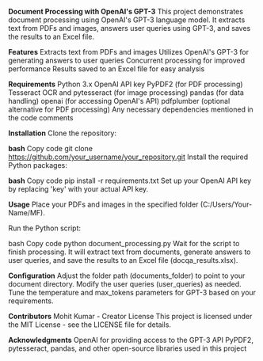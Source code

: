 **Document Processing with OpenAI's GPT-3**
This project demonstrates document processing using OpenAI's GPT-3 language model. 
It extracts text from PDFs and images, answers user queries using GPT-3, and saves the results to an Excel file.

**Features**
Extracts text from PDFs and images
Utilizes OpenAI's GPT-3 for generating answers to user queries
Concurrent processing for improved performance
Results saved to an Excel file for easy analysis

**Requirements**
Python 3.x
OpenAI API key
PyPDF2 (for PDF processing)
Tesseract OCR and pytesseract (for image processing)
pandas (for data handling)
openai (for accessing OpenAI's API)
pdfplumber (optional alternative for PDF processing)
Any necessary dependencies mentioned in the code comments

**Installation**
Clone the repository:

**bash**
Copy code
git clone https://github.com/your_username/your_repository.git
Install the required Python packages:

**bash**
Copy code
pip install -r requirements.txt
Set up your OpenAI API key by replacing 'key' with your actual API key.

**Usage**
Place your PDFs and images in the specified folder (C:/Users/Your-Name/MF).

Run the Python script:

bash
Copy code
python document_processing.py
Wait for the script to finish processing. It will extract text from documents, generate answers to user queries, and save the results to an Excel file (docqa_results.xlsx).

**Configuration**
Adjust the folder path (documents_folder) to point to your document directory.
Modify the user queries (user_queries) as needed.
Tune the temperature and max_tokens parameters for GPT-3 based on your requirements.

**Contributors**
Mohit Kumar - Creator
License
This project is licensed under the MIT License - see the LICENSE file for details.

**Acknowledgments**
OpenAI for providing access to the GPT-3 API
PyPDF2, pytesseract, pandas, and other open-source libraries used in this project
